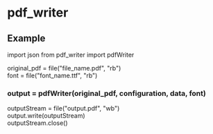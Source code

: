 # pdf_writer

## Example

import json
from pdf_writer import pdfWriter

original_pdf = file("file_name.pdf", "rb")<br>
font = file("font_name.ttf", "rb")<br>

### output = pdfWriter(original_pdf, configuration, data, font)<br>

outputStream = file("output.pdf", "wb")<br>
output.write(outputStream)<br>
outputStream.close()
